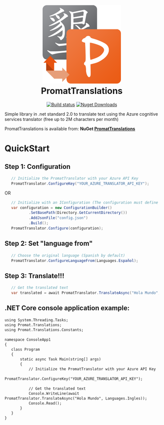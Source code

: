 <h1 align="center">
<img src="https://github.com/promatcloud/Branding/blob/master/icons/PromatTranslations/promatTranslations.512.png" alt="promat" width="256"/>
 <br/>
 PromatTranslations
</h1>

<div align="center">
 
[![Build status](https://ci.appveyor.com/api/projects/status/94tj89iclsyg1c7l?svg=true)](https://ci.appveyor.com/project/promatcloud/promattranslations)
[![Nuget Downloads](https://buildstats.info/nuget/PromatTranslations)](https://www.nuget.org/packages/PromatTranslations/)

</div>

Simple library in .net standard 2.0 to translate text using the Azure cognitive services translator (free up to 2M characters per month)

PromatTranslations is available from: **NuGet [PromatTranslations](https://www.nuget.org/packages/PromatTranslations)**

# QuickStart

## Step 1: Configuration

 ```csharp
    // Initialize the PromatTranslator with your Azure API Key
    PromatTranslator.ConfigureKey("YOUR_AZURE_TRANSLATOR_API_KEY"); 
 ```
OR
 ```csharp
    // Initialize with an IConfiguration (The configuration must define a key "AzureApiKey")
    var configuration = new ConfigurationBuilder()
            .SetBasePath(Directory.GetCurrentDirectory())
            .AddJsonFile("config.json")
            .Build();
    PromatTranslator.Configure(configuration);
 ```
 
 ## Step 2: Set "language from"
 
 ```csharp
    // Choose the original language (Spanish by default)
    PromatTranslator.ConfigureLanguageFrom(Languages.Español);
 ```
 
 ## Step 3: Translate!!!
 
 ```csharp
    // Get the translated text
    var translated = await PromatTranslator.TranslateAsync("Hola Mundo", Languages.Ingles);
 ```
 
 ## .NET Core console application example:
  
 ```csharpusing System;
using System.Threading.Tasks;
using Promat.Translations;
using Promat.Translations.Constants;

namespace ConsoleApp1
{
    class Program
    {
        static async Task Main(string[] args)
        {
            // Initialize the PromatTranslator with your Azure API Key
            PromatTranslator.ConfigureKey("YOUR_AZURE_TRANSLATOR_API_KEY");

            // Get the translated text
            Console.WriteLine(await PromatTranslator.TranslateAsync("Hola Mundo", Languages.Ingles));
            Console.Read();
        }
    }
}
 ```
 
